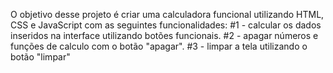 O objetivo desse projeto é criar uma calculadora funcional utilizando HTML, CSS e JavaScript com as seguintes funcionalidades:
#1 - calcular os dados inseridos na interface utilizando botões funcionais.
#2 - apagar números e funções de calculo com o botão "apagar".
#3 - limpar a tela utilizando o botão "limpar"
